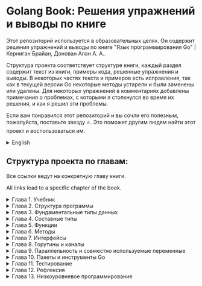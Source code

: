 # Golang Book: Решения упражнений и выводы по книге

Этот репозиторий используется в образовательных целях. Он содержит решения упражнений и выводы по книге "Язык
программирования Go" | Керниган Брайан, Донован Алан А. А..

Структура проекта соответствует структуре книги, каждый раздел содержит текст из книги, примеры кода, решенные
упражнения и выводы. В некоторых частях текста и примеров есть исправления, так как в текущей версии Go некоторые методы
устарели и были заменены или удалены. Для некоторых упражнений в комментариях добавлены примечания о проблемах, с
которыми я столкнулся во время их решения, и как я решил эти проблемы.

Если вам понравился этот репозиторий и вы сочли его полезным, пожалуйста, поставьте звезду ⭐️. Это поможет другим людям
найти этот проект и воспользоваться им.

<details>
<summary>English</summary>

This repository is used for educational purposes. It contains exercise solutions and conclusions from the book Go
Programming Language | Kernighan Brian, Donovan Alan A. A.

The structure of the project follows the structure of the book, each section contains text from the book, code examples,
solved exercises and conclusions. There are corrections in some parts of the text and examples, as the current version
of Go some methods are obsolete and have been replaced or removed. For some of the exercises, notes have been added in
the comments about problems I encountered while solving them and how I solved those problems.

If you enjoyed this repository and found it useful, please put a star at ⭐️. This will help other people
find this project and use it.

</details>

## Структура проекта по главам:

Все ссылки ведут на конкретную главу книги.

All links lead to a specific chapter of the book.
<details>
<summary>
Глава 1. Учебник
</summary>

* [x] [Глава 1. Учебник](./chapter1)
	* [x] [1.1. Hello, World](./chapter1/lesson1)
	* [x] [1.2. Аргументы командной строки](./chapter1/lesson2)
	* [x] [1.3. Поиск повторяющихся строк](./chapter1/lesson3)
	* [x] [1.4. Анимированные GIF-изображения](./chapter1/lesson4)
	* [x] [1.5. Выборка URL](./chapter1/lesson5)
	* [x] [1.6. Параллельная выборка URL](./chapter1/lesson6)
	* [x] [1.7. Веб-сервер](./chapter1/lesson7)
	* [x] [1.8. Некоторые мелочи](./chapter1/lesson8)

</details>

<details>
<summary>
Глава 2. Структура программы
</summary>

* [x] [Глава 2. Структура программы](./chapter2)
	* [x] [2.1. Имена](./chapter2/lesson1)
	* [x] [2.2. Объявления](./chapter2/lesson2)
	* [x] [2.3. Переменные](./chapter2/lesson3)
		* [x] [2.3.1 Краткое объявление переменной](./chapter2/lesson3/sub1)
		* [x] [2.3.2 Указатели](./chapter2/lesson3/sub2)
		* [x] [2.3.3 Функция new](./chapter2/lesson3/sub3)
		* [x] [2.3.4 Время жизни переменных](./chapter2/lesson3/sub4)
	* [x] [2.4. Присваивания](./chapter2/lesson4)
		* [x] [2.4.1 Присваивание кортежу](./chapter2/lesson4/sub1)
		* [x] [2.4.2 Присваиваемость](./chapter2/lesson4/sub2)
	* [x] [2.5. Объявления типов](./chapter2/lesson5)
	* [x] [2.6. Пакеты и файлы](./chapter2/lesson6)
		* [x] [2.6.1 Импорт](./chapter2/lesson6/sub1)
		* [x] [2.6.2 Инициализация пакетов](./chapter2/lesson6/sub2)
	* [x] [2.7. Область видимости](./chapter2/lesson7)

</details>

<details>
<summary>
Глава 3. Фундаментальные типы данных
</summary>

* [x] [Глава 3. Фундаментальные типы данных](./chapter3)
	* [x] [3.1. Целые числа](./chapter3/lesson1)
	* [x] [3.2. Числа с плавающей точкой](./chapter3/lesson2)
	* [x] [3.3. Комплексные числа](./chapter3/lesson3)
	* [x] [3.4. Булевы значения](./chapter3/lesson4)
	* [x] [3.5. Строки](./chapter3/lesson5)
		* [x] [3.5.1 Строковые литералы](./chapter3/lesson5/sub1)
		* [x] [3.5.2 Unicode](./chapter3/lesson5/sub2)
		* [x] [3.5.3 UTF-8](./chapter3/lesson5/sub3)
		* [x] [3.5.4 Строки и байтовые срезы](./chapter3/lesson5/sub4)
		* [x] [3.5.5 Преобразования между строками и числами](./chapter3/lesson5/sub5)
	* [x] [3.6. Константы](./chapter3/lesson6)
		* [x] [3.6.1 Генератор констант iota](./chapter3/lesson6/sub1)
		* [x] [3.6.2 Нетипизированные константы](./chapter3/lesson6/sub2)

</details>
<details>
<summary>
Глава 4. Составные типы
</summary>

* [x] [Глава 4. Составные типы](./chapter4)
	* [x] [4.1. Массивы](./chapter4/lesson1)
	* [x] [4.2. Срезы](./chapter4/lesson2)
		* [x] [4.2.1 Функция append](./chapter4/lesson2/sub1)
		* [x] [4.2.2 Работа со срезами "на лету"](./chapter4/lesson2/sub2)
	* [x] [4.3. Отображения](./chapter4/lesson3)
	* [x] [4.4. Структуры](./chapter4/lesson4)
		* [x] [4.4.1 Структурные литералы](./chapter4/lesson4/sub1)
		* [x] [4.4.2 Сравнение структур](./chapter4/lesson4/sub2)
		* [x] [4.4.3 Встраивание структур и анонимные поля](./chapter4/lesson4/sub3)
	* [x] [4.5. JSON](./chapter4/lesson5)
	* [x] [4.6. Текстовые и HTML-шаблоны](./chapter4/lesson6)

</details>
<details>
<summary>
Глава 5. Функции
</summary>

* [x] [Глава 5. Функции](./chapter5)
	* [x] [5.1. Объявления функций](./chapter5/lesson1)
	* [x] [5.2. Рекурсия](./chapter5/lesson2)
	* [x] [5.3. Множественные возвращаемые значения](./chapter5/lesson3)
	* [x] [5.4. Ошибки](./chapter5/lesson4)
		* [x] [5.4.1 Стратегии обработки ошибок](./chapter5/lesson4/sub1)
		* [x] [5.4.2 Конец файла (EOF)](./chapter5/lesson4/sub2)
	* [x] [5.5. Значения-функции](./chapter5/lesson5)
	* [x] [5.6. Анонимные функции](./chapter5/lesson6)
		* [x] [5.6.1 Предупреждение о захвате переменных итераций](./chapter5/lesson6/sub1)
	* [x] [5.7. Вариативные функции](./chapter5/lesson7)
	* [x] [5.8. Отложенные вызовы функций](./chapter5/lesson8)
	* [x] [5.9. Аварийная ситуация](./chapter5/lesson9)
	* [x] [5.10. Восстановление](./chapter5/lesson10)

</details>
<details>
<summary>
Глава б. Методы
</summary>

* [x] [Глава б. Методы](./chapter6)
	* [x] [6.1. Объявления методов](./chapter6/lesson1)
	* [x] [6.2. Методы с указателем в роли получателя](./chapter6/lesson2)
		* [x] [6.2.1 Значение nil является корректным получателем](./chapter6/lesson2/sub1)
	* [x] [6.3. Создание типов путем встраивания структур](./chapter6/lesson3)
	* [x] [6.4. Значения-методы и выражения-методы](./chapter6/lesson4)
	* [x] [6.5. Пример: тип битового вектора](./chapter6/lesson5)
	* [x] [6.6. Инкапсуляция](./chapter6/lesson6)

</details>
<details>
<summary>
Глава 7. Интерфейсы
</summary>

* [x] [Глава 7. Интерфейсы](./chapter7)
	* [x] [7.1. Интерфейсы как контракты](./chapter7/lesson1)
	* [x] [7.2. Типы интерфейсов](./chapter7/lesson2)
	* [x] [7.3. Соответствие интерфейсу](./chapter7/lesson3)
	* [x] [7.4. Анализ флагов с помощью flag.Value](./chapter7/lesson4)
	* [x] [7.5. Значения интерфейсов](./chapter7/lesson5)
		* [x] [7.5.1 Осторожно: интерфейс, содержащий нулевой указатель не является нулевым](./chapter7/lesson5/sub1)
	* [x] [7.6. Сортировка с помощью sort.Interface](./chapter7/lesson6)
	* [x] [7.7. Интерфейс http.Handler](./chapter7/lesson7)
	* [x] [7.8. Интерфейс error](./chapter7/lesson8)
	* [x] [7.9. Пример: вычислитель выражения](./chapter7/lesson9)
	* [x] [7.10. Декларации типов](./chapter7/lesson10)
	* [x] [7.11. Распознавание ошибок с помощью деклараций типов](./chapter7/lesson11)
	* [x] [7.12. Запрос поведения с помощью деклараций типов](./chapter7/lesson12)
	* [x] [7.13. Выбор типа](./chapter7/lesson13)
	* [x] [7.14. Пример: XML-декодирование на основе лексем](./chapter7/lesson14)
	* [x] [7.15. Несколько советов](./chapter7/lesson15)

</details>
<details>
<summary>
Глава 8. Горутины и каналы
</summary>

* [x] [Глава 8. Горутины и каналы](./chapter8)
	* [x] [8.1. Горутины](./chapter8/lesson1)
	* [x] [8.2. Пример: параллельный сервер часов](./chapter8/lesson2)
	* [x] [8.3. Пример: параллельный эхо-сервер](./chapter8/lesson3)
	* [x] [8.4. Каналы](./chapter8/lesson4)
		* [x] [8.4.1 Небуферизованные каналы](./chapter8/lesson4/sub1)
		* [x] [8.4.2 Конвейеры](./chapter8/lesson4/sub2)
		* [x] [8.4.3 Однонаправленные каналы](./chapter8/lesson4/sub3)
		* [x] [8.4.4 Буферизованные каналы](./chapter8/lesson4/sub4)
	* [x] [8.5. Параллельные циклы](./chapter8/lesson5)
	* [x] [8.6. Пример: параллельный веб-сканер](./chapter8/lesson6)
	* [x] [8.7. Мультиплексирование с помощью select](./chapter8/lesson7)
	* [x] [8.8. Пример: параллельный обход каталога](./chapter8/lesson8)
	* [x] [8.9. Отмена](./chapter8/lesson9)
	* [x] [8.10. Пример: чат-сервер](./chapter8/lesson10)

</details>
<details>
<summary>
Глава 9. Параллельность и совместно используемые переменные
</summary>

* [x] [Глава 9. Параллельность и совместно используемые переменные](./chapter9)
	* [x] [9.1. Состояния гонки](./chapter9/lesson1)
	* [x] [9.2. Взаимные исключения: sync.Mutex](./chapter9/lesson2)
	* [x] [9.3. Мьютексы чтения/записи: sync.RWMutex](./chapter9/lesson3)
	* [x] [9.4. Синхронизация памяти](./chapter9/lesson4)
	* [x] [9.5. Отложенная инициализация: sync.Once](./chapter9/lesson5)
	* [x] [9.6. Детектор гонки](./chapter9/lesson6)
	* [x] [9.7. Пример: параллельный неблокирующий кеш](./chapter9/lesson7)
	* [x] [9.8. Go-подпрограммы и потоки](./chapter9/lesson8)
		* [x] [9.8.1 Растущие стеки](./chapter9/lesson8/sub1)
		* [x] [9.8.2 Планирование go-подпрограмм](./chapter9/lesson8/sub2)
		* [x] [9.8.3 GOMAXPROCS](./chapter9/lesson8/sub3)
		* [x] [9.8.4 Go-подпрограммы не имеют идентификации](./chapter9/lesson8/sub4)

</details>
<details>
<summary>
Глава 10. Пакеты и инструменты Go
</summary>

* [x] [Глава 10. Пакеты и инструменты Go](./chapter10)
	* [x] [10.1. Введение](./chapter10/lesson1)
	* [x] [10.2. Пути импорта](./chapter10/lesson2)
	* [x] [10.3. Объявление пакета](./chapter10/lesson3)
	* [x] [10.4. Объявления импорта](./chapter10/lesson4)
	* [x] [10.5. Пустой импорт](./chapter10/lesson5)
	* [x] [10.6. Пакеты и именование](./chapter10/lesson6)
	* [x] [10.7. Инструментарий Go](./chapter10/lesson7)
		* [x] [10.7.1 Организация рабочего пространства](./chapter10/lesson7/sub1)
		* [x] [10.7.2 Загрузка пакетов](./chapter10/lesson7/sub2)
		* [x] [10.7.3 Построение пакетов](./chapter10/lesson7/sub3)
		* [x] [10.7.4 Документирование пакетов](./chapter10/lesson7/sub4)
		* [x] [10.7.5 Внутренние пакеты](./chapter10/lesson7/sub5)
		* [x] [10.7.6 Запрашиваемые пакеты](./chapter10/lesson7/sub6)

</details>
<details>
<summary>
Глава 11. Тестирование
</summary>

* [x] [Глава 11. Тестирование](./chapter11)
	* [x] [11.1. Инструмент gotest](./chapter11/lesson1)
	* [x] [11.2. Тестовые функции](./chapter11/lesson2)
		* [x] [11.2.1 Рандомизированное тестирование](./chapter11/lesson2/sub1)
		* [x] [11.2.2 Тестирование команд](./chapter11/lesson2/sub2)
		* [x] [11.2.3 Тестирование белого ящика](./chapter11/lesson2/sub3)
		* [x] [11.2.4 Внешние тестовые пакеты](./chapter11/lesson2/sub4)
		* [x] [11.2.5 Написание эффективных тестов](./chapter11/lesson2/sub5)
		* [x] [11.2.6 Избегайте хрупких тестов](./chapter11/lesson2/sub6)
	* [x] [11.3. Охват](./chapter11/lesson3)
	* [x] [11.4. Функции производительности](./chapter11/lesson4)
	* [x] [11.5. Профилирование](./chapter11/lesson5)
	* [x] [11.6. Функции-примеры](./chapter11/lesson6)

</details>
<details>
<summary>
Глава 12. Рефлексия
</summary>

* [ ] [Глава 12. Рефлексия](./chapter12)
	* [ ] [12.1. Почему рефлексия?](./chapter12/lesson1)
	* [ ] [12.2. reflect.Туре и reflect.Value](./chapter12/lesson2)
	* [ ] [12.3. Рекурсивный вывод значения](./chapter12/lesson3)
	* [ ] [12.4. Пример: кодирование S-выражений](./chapter12/lesson4)
	* [ ] [12.5. Установка переменных с помощью reflect.Value](./chapter12/lesson5)
	* [ ] [12.6. Пример: декодирование S-выражений](./chapter12/lesson6)
	* [ ] [12.7. Доступ к дескрипторам полей структур](./chapter12/lesson7)
	* [ ] [12.8. Вывод методов типа](./chapter12/lesson8)
	* [ ] [12.9. Предостережение](./chapter12/lesson9)

</details>
<details>
<summary>
Глава 13. Низкоуровневое программирование
</summary>

* [ ] [Глава 13. Низкоуровневое программирование](./chapter13)
	* [ ] [13.1. unsafe.Sizeof, Alignof и Offsetof](./chapter13/lesson1)
	* [ ] [13.2. unsafe.Pointer](./chapter13/lesson2)
	* [ ] [13.3. Пример: глубокое равенство](./chapter13/lesson3)
	* [ ] [13.4. Вызов кода "С" с помощью сgo](./chapter13/lesson4)
	* [ ] [13.5. Еще одно предостережение](./chapter13/lesson5)

</details>